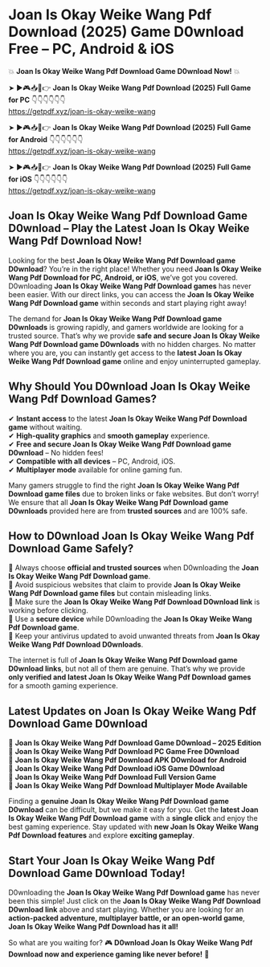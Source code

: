 # Joan Is Okay Weike Wang Pdf Download (2025) Game D0wnload Free – PC, Android & iOS

💥 **Joan Is Okay Weike Wang Pdf Download Game D0wnload Now!** 💥  

➤ ►🎮📥📱👉 **Joan Is Okay Weike Wang Pdf Download (2025) Full Game for PC** 👇👇👇👇👇👇  
https://getpdf.xyz/joan-is-okay-weike-wang  

➤ ►🎮📥📱👉 **Joan Is Okay Weike Wang Pdf Download (2025) Full Game for Android** 👇👇👇👇👇👇  
https://getpdf.xyz/joan-is-okay-weike-wang  

➤ ►🎮📥📱👉 **Joan Is Okay Weike Wang Pdf Download (2025) Full Game for iOS** 👇👇👇👇👇👇  
https://getpdf.xyz/joan-is-okay-weike-wang  

## Joan Is Okay Weike Wang Pdf Download Game D0wnload – Play the Latest Joan Is Okay Weike Wang Pdf Download Now!

Looking for the best **Joan Is Okay Weike Wang Pdf Download game D0wnload**? You’re in the right place! Whether you need **Joan Is Okay Weike Wang Pdf Download for PC, Android, or iOS**, we’ve got you covered. D0wnloading **Joan Is Okay Weike Wang Pdf Download games** has never been easier. With our direct links, you can access the **Joan Is Okay Weike Wang Pdf Download game** within seconds and start playing right away!  

The demand for **Joan Is Okay Weike Wang Pdf Download game D0wnloads** is growing rapidly, and gamers worldwide are looking for a trusted source. That’s why we provide **safe and secure Joan Is Okay Weike Wang Pdf Download game D0wnloads** with no hidden charges. No matter where you are, you can instantly get access to the **latest Joan Is Okay Weike Wang Pdf Download game** online and enjoy uninterrupted gameplay.  

## **Why Should You D0wnload Joan Is Okay Weike Wang Pdf Download Games?**  

✔ **Instant access** to the latest **Joan Is Okay Weike Wang Pdf Download game** without waiting.  
✔ **High-quality graphics** and **smooth gameplay** experience.  
✔ **Free and secure Joan Is Okay Weike Wang Pdf Download game D0wnload** – No hidden fees!  
✔ **Compatible with all devices** – PC, Android, iOS.  
✔ **Multiplayer mode** available for online gaming fun.  

Many gamers struggle to find the right **Joan Is Okay Weike Wang Pdf Download game files** due to broken links or fake websites. But don’t worry! We ensure that all **Joan Is Okay Weike Wang Pdf Download game D0wnloads** provided here are from **trusted sources** and are 100% safe.  

## **How to D0wnload Joan Is Okay Weike Wang Pdf Download Game Safely?**  

📌 Always choose **official and trusted sources** when D0wnloading the **Joan Is Okay Weike Wang Pdf Download game**.  
📌 Avoid suspicious websites that claim to provide **Joan Is Okay Weike Wang Pdf Download game files** but contain misleading links.  
📌 Make sure the **Joan Is Okay Weike Wang Pdf Download D0wnload link** is working before clicking.  
📌 Use a **secure device** while D0wnloading the **Joan Is Okay Weike Wang Pdf Download game**.  
📌 Keep your antivirus updated to avoid unwanted threats from **Joan Is Okay Weike Wang Pdf Download D0wnloads**.  

The internet is full of **Joan Is Okay Weike Wang Pdf Download game D0wnload links**, but not all of them are genuine. That’s why we provide **only verified and latest Joan Is Okay Weike Wang Pdf Download games** for a smooth gaming experience.  

## **Latest Updates on Joan Is Okay Weike Wang Pdf Download Game D0wnload**  

🔹 **Joan Is Okay Weike Wang Pdf Download Game D0wnload – 2025 Edition**  
🔹 **Joan Is Okay Weike Wang Pdf Download PC Game Free D0wnload**  
🔹 **Joan Is Okay Weike Wang Pdf Download APK D0wnload for Android**  
🔹 **Joan Is Okay Weike Wang Pdf Download iOS Game D0wnload**  
🔹 **Joan Is Okay Weike Wang Pdf Download Full Version Game**  
🔹 **Joan Is Okay Weike Wang Pdf Download Multiplayer Mode Available**  

Finding a **genuine Joan Is Okay Weike Wang Pdf Download game D0wnload** can be difficult, but we make it easy for you. Get the **latest Joan Is Okay Weike Wang Pdf Download game** with a **single click** and enjoy the best gaming experience. Stay updated with **new Joan Is Okay Weike Wang Pdf Download features** and explore **exciting gameplay**.  

## **Start Your Joan Is Okay Weike Wang Pdf Download Game D0wnload Today!**  

D0wnloading the **Joan Is Okay Weike Wang Pdf Download game** has never been this simple! Just click on the **Joan Is Okay Weike Wang Pdf Download D0wnload link** above and start playing. Whether you are looking for an **action-packed adventure, multiplayer battle, or an open-world game**, **Joan Is Okay Weike Wang Pdf Download has it all!**  

So what are you waiting for? 🎮 **D0wnload Joan Is Okay Weike Wang Pdf Download now and experience gaming like never before!** 🚀  